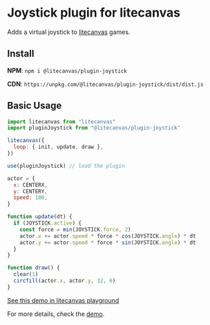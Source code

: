 # Joystick plugin for litecanvas

Adds a virtual joystick to [litecanvas](https://github.com/litecanvas/game-engine) games.

## Install

**NPM**: `npm i @litecanvas/plugin-joystick`

**CDN**: `https://unpkg.com/@litecanvas/plugin-joystick/dist/dist.js`

## Basic Usage

```js
import litecanvas from "litecanvas"
import pluginJoystick from "@litecanvas/plugin-joystick"

litecanvas({
  loop: { init, update, draw },
})

use(pluginJoystick) // load the plugin

actor = {
  x: CENTERX,
  y: CENTERY,
  speed: 100,
}

function update(dt) {
  if (JOYSTICK.active) {
    const force = min(JOYSTICK.force, 2)
    actor.x += actor.speed * force * cos(JOYSTICK.angle) * dt
    actor.y += actor.speed * force * sin(JOYSTICK.angle) * dt
  }
}

function draw() {
  clear(1)
  circfill(actor.x, actor.y, 32, 6)
}
```

[See this demo in litecanvas playground](https://litecanvas.js.org?c=eJx1UdFOwjAUfd9X3Le1WLeJiQ8kGA0SAxpIhAd5XLoOC6Vb2juEmP27oys6En1pem7PueecVEkUPNX71BIaBHmlOcpCg9QSCYWvAEAVabbgRpZIwg%2FE0g7iuNLldh3xYhc%2FqJ8FcamqtdTXm%2BJoUfJtnEmL7og2NmRAjLAUhvduK0BlBWkVUy%2BgzbxuUgCkHAsDQ888DGA0ni3Hb%2B%2FM4eMZr1psSyGyAfST5ITroO4UqcosRUEybMvIHMjr%2FPFpMnumYARWRvvpdL5aLCejl6jxlntBvTcvtEXIC8NFk2cn9S%2FRDRncUEd0kaMDXA391aWCntf2mk22Y6LXqvHoQYYd9fF%2Fte06X6ovC2cm%2FfQ%2Fx5VIDXH5%2FugNKA5IEpaw0L9EURSeyFwankuliO%2FEzvEY3PYZ3NGg%2FgamK6oQ)

For more details, check the [demo](demo/index.html).
